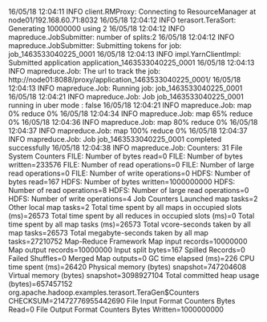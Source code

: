 16/05/18 12:04:11 INFO client.RMProxy: Connecting to ResourceManager at node01/192.168.60.71:8032
16/05/18 12:04:12 INFO terasort.TeraSort: Generating 10000000 using 2
16/05/18 12:04:12 INFO mapreduce.JobSubmitter: number of splits:2
16/05/18 12:04:12 INFO mapreduce.JobSubmitter: Submitting tokens for job: job_1463533040225_0001
16/05/18 12:04:13 INFO impl.YarnClientImpl: Submitted application application_1463533040225_0001
16/05/18 12:04:13 INFO mapreduce.Job: The url to track the job: http://node01:8088/proxy/application_1463533040225_0001/
16/05/18 12:04:13 INFO mapreduce.Job: Running job: job_1463533040225_0001
16/05/18 12:04:21 INFO mapreduce.Job: Job job_1463533040225_0001 running in uber mode : false
16/05/18 12:04:21 INFO mapreduce.Job:  map 0% reduce 0%
16/05/18 12:04:34 INFO mapreduce.Job:  map 65% reduce 0%
16/05/18 12:04:36 INFO mapreduce.Job:  map 80% reduce 0%
16/05/18 12:04:37 INFO mapreduce.Job:  map 100% reduce 0%
16/05/18 12:04:37 INFO mapreduce.Job: Job job_1463533040225_0001 completed successfully
16/05/18 12:04:38 INFO mapreduce.Job: Counters: 31
	File System Counters
		FILE: Number of bytes read=0
		FILE: Number of bytes written=233576
		FILE: Number of read operations=0
		FILE: Number of large read operations=0
		FILE: Number of write operations=0
		HDFS: Number of bytes read=167
		HDFS: Number of bytes written=1000000000
		HDFS: Number of read operations=8
		HDFS: Number of large read operations=0
		HDFS: Number of write operations=4
	Job Counters 
		Launched map tasks=2
		Other local map tasks=2
		Total time spent by all maps in occupied slots (ms)=26573
		Total time spent by all reduces in occupied slots (ms)=0
		Total time spent by all map tasks (ms)=26573
		Total vcore-seconds taken by all map tasks=26573
		Total megabyte-seconds taken by all map tasks=27210752
	Map-Reduce Framework
		Map input records=10000000
		Map output records=10000000
		Input split bytes=167
		Spilled Records=0
		Failed Shuffles=0
		Merged Map outputs=0
		GC time elapsed (ms)=226
		CPU time spent (ms)=26420
		Physical memory (bytes) snapshot=747204608
		Virtual memory (bytes) snapshot=3098927104
		Total committed heap usage (bytes)=657457152
	org.apache.hadoop.examples.terasort.TeraGen$Counters
		CHECKSUM=21472776955442690
	File Input Format Counters 
		Bytes Read=0
	File Output Format Counters 
		Bytes Written=1000000000
